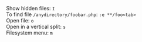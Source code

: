 Show hidden files: `I`  
To find file `/anydirectory/foobar.php`: `:e **/foo<tab>`  
Open file: `o`  
Open in a vertical split: `s`  
Filesystem menu: `m`  
